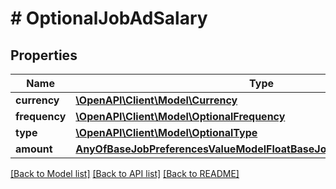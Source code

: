 # # OptionalJobAdSalary

## Properties

Name | Type | Description | Notes
------------ | ------------- | ------------- | -------------
**currency** | [**\OpenAPI\Client\Model\Currency**](Currency.md) |  | [optional]
**frequency** | [**\OpenAPI\Client\Model\OptionalFrequency**](OptionalFrequency.md) |  | [optional]
**type** | [**\OpenAPI\Client\Model\OptionalType**](OptionalType.md) |  | [optional]
**amount** | [**AnyOfBaseJobPreferencesValueModelFloatBaseJobPreferencesRangeFloat**](AnyOfBaseJobPreferencesValueModelFloatBaseJobPreferencesRangeFloat.md) |  | [optional]

[[Back to Model list]](../../README.md#models) [[Back to API list]](../../README.md#endpoints) [[Back to README]](../../README.md)
